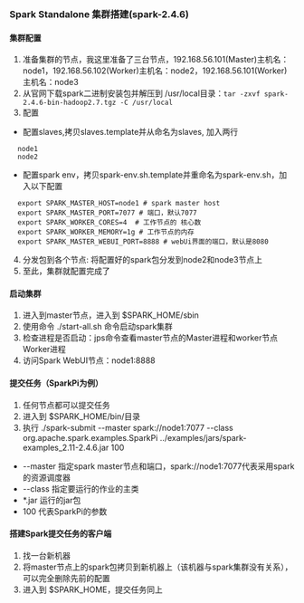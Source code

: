 ### Spark Standalone 集群搭建(spark-2.4.6)

#### 集群配置
1. 准备集群的节点，我这里准备了三台节点，192.168.56.101(Master)主机名：node1，192.168.56.102(Worker)主机名：node2，192.168.56.101(Worker)主机名：node3
2. 从官网下载spark二进制安装包并解压到 /usr/local目录：`tar -zxvf spark-2.4.6-bin-hadoop2.7.tgz -C /usr/local`
3. 配置
  - 配置slaves,拷贝slaves.template并从命名为slaves, 加入两行 
  ```shell script
    node1
    node2
  ```

  - 配置spark env，拷贝spark-env.sh.template并重命名为spark-env.sh，加入以下配置
  ```shell script
    export SPARK_MASTER_HOST=node1 # spark master host
    export SPARK_MASTER_PORT=7077 # 端口，默认7077
    export SPARK_WORKER_CORES=4  # 工作节点的 核心数
    export SPARK_WORKER_MEMORY=1g # 工作节点的内存
    export SPARK_MASTER_WEBUI_PORT=8888 # webUi界面的端口，默认是8080
  ```
4. 分发包到各个节点: 将配置好的spark包分发到node2和node3节点上
5. 至此，集群就配置完成了

#### 启动集群
1. 进入到master节点，进入到 $SPARK_HOME/sbin
2. 使用命令 ./start-all.sh 命令启动spark集群
3. 检查进程是否启动：jps命令查看master节点的Master进程和worker节点Worker进程
4. 访问Spark WebUI节点：node1:8888

#### 提交任务（SparkPi为例）
1. 任何节点都可以提交任务 
2. 进入到 $SPARK_HOME/bin/目录
3. 执行 ./spark-submit --master spark://node1:7077 --class org.apache.spark.examples.SparkPi ../examples/jars/spark-examples_2.11-2.4.6.jar 100
  - --master 指定spark master节点和端口，spark://node1:7077代表采用spark的资源调度器
  - --class 指定要运行的作业的主类
  - *.jar 运行的jar包
  - 100 代表SparkPi的参数

#### 搭建Spark提交任务的客户端
1. 找一台新机器
2. 将master节点上的spark包拷贝到新机器上（该机器与spark集群没有关系），可以完全删除先前的配置
3. 进入到 $SPARK_HOME，提交任务同上